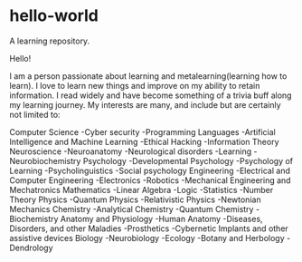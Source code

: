 # hello-world
A learning repository.

Hello!

I am a person passionate about learning and metalearning(learning how to learn). I love to learn new things and improve on my ability to retain information. I read widely and have become something of a trivia buff along my learning journey. My interests are many, and include but are certainly not limited to:

Computer Science
  -Cyber security
  -Programming Languages
  -Artificial Intelligence and Machine Learning
  -Ethical Hacking
  -Information Theory
Neuroscience
  -Neuroanatomy
  -Neurological disorders
  -Learning
  -Neurobiochemistry
Psychology
  -Developmental Psychology
  -Psychology of Learning
  -Psycholinguistics
  -Social psychology 
Engineering
  -Electrical and Computer Engineering
  -Electronics
  -Robotics
  -Mechanical Engineering and Mechatronics
Mathematics
  -Linear Algebra
  -Logic
  -Statistics
  -Number Theory
Physics
  -Quantum Physics
  -Relativistic Physics
  -Newtonian Mechanics
Chemistry
  -Analytical Chemistry
  -Quantum Chemistry
  -Biochemistry
Anatomy and Physiology
  -Human Anatomy
  -Diseases, Disorders, and other Maladies
  -Prosthetics
  -Cybernetic Implants and other assistive devices
Biology
  -Neurobiology
  -Ecology
  -Botany and Herbology
  -Dendrology
